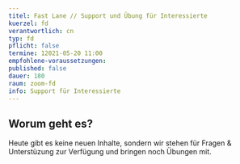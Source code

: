 ```yaml
---
titel: Fast Lane // Support und Übung für Interessierte
kuerzel: fd
verantwortlich: cn
typ: fd
pflicht: false
termine: 12021-05-20 11:00
empfohlene-voraussetzungen: 
published: false
dauer: 180
raum: zoom-fd
info: Support für Interessierte
---
```


## Worum geht es?
Heute gibt es keine neuen Inhalte, sondern wir stehen für Fragen & Unterstüzung zur Verfügung und bringen noch Übungen mit.
